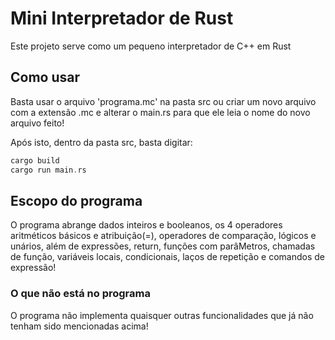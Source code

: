 # Mini Interpretador de Rust
Este projeto serve como um pequeno interpretador de C++ em Rust

## Como usar
Basta usar o arquivo 'programa.mc' na pasta src ou criar um novo arquivo com a
extensão .mc e alterar o main.rs para que ele leia o nome do novo arquivo feito!

Após isto, dentro da pasta src, basta digitar:
```rust
cargo build
cargo run main.rs
```

## Escopo do programa
O programa abrange dados inteiros e booleanos, os 4 operadores aritméticos básicos e atribuição(=), operadores de comparação, lógicos e unários, além de expressões, return, funções com parâMetros, chamadas de função, variáveis locais, condicionais, laços de repetição e comandos de expressão!

### O que não está no programa
O programa não implementa quaisquer outras funcionalidades que já não tenham sido mencionadas acima!
